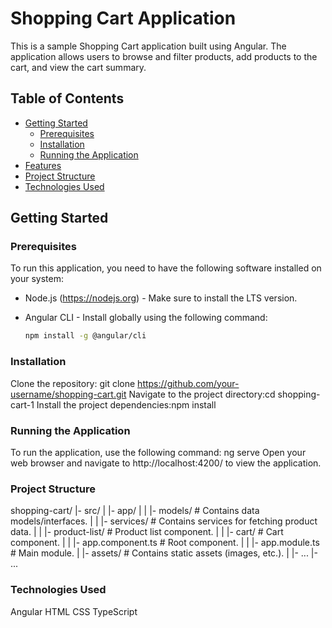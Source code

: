 # Shopping Cart Application

This is a sample Shopping Cart application built using Angular. The application allows users to browse and filter products, add products to the cart, and view the cart summary.

## Table of Contents

- [Getting Started](#getting-started)
  - [Prerequisites](#prerequisites)
  - [Installation](#installation)
  - [Running the Application](#running-the-application)
- [Features](#features)
- [Project Structure](#project-structure)
- [Technologies Used](#technologies-used)

## Getting Started

### Prerequisites

To run this application, you need to have the following software installed on your system:

- Node.js (https://nodejs.org) - Make sure to install the LTS version.
- Angular CLI - Install globally using the following command:

  ```bash
  npm install -g @angular/cli

### Installation
Clone the repository: git clone https://github.com/your-username/shopping-cart.git
Navigate to the project directory:cd shopping-cart-1
Install the project dependencies:npm install

### Running the Application
To run the application, use the following command: ng serve
Open your web browser and navigate to http://localhost:4200/ to view the application.

### Project Structure
shopping-cart/
  |- src/
  |   |- app/
  |   |   |- models/           # Contains data models/interfaces.
  |   |   |- services/         # Contains services for fetching product data.
  |   |   |- product-list/     # Product list component.
  |   |   |- cart/             # Cart component.
  |   |   |- app.component.ts  # Root component.
  |   |   |- app.module.ts     # Main module.
  |   |- assets/               # Contains static assets (images, etc.).
  |   |- ...
  |- ...

### Technologies Used
Angular
HTML
CSS
TypeScript

